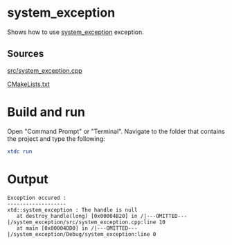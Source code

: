 # system_exception

Shows how to use [system_exception](https://codedocs.xyz/gammasoft71/xtd/classxtd_1_1system__exception.html) exception.

## Sources

[src/system_exception.cpp](src/system_exception.cpp)

[CMakeLists.txt](CMakeLists.txt)

# Build and run

Open "Command Prompt" or "Terminal". Navigate to the folder that contains the project and type the following:

```cmake
xtdc run
```

# Output

```
Exception occured :
-------------------
xtd::system_exception : The handle is null
   at destroy_handle(long) [0x00004B20] in /|---OMITTED---|/system_exception/src/system_exception.cpp:line 10
   at main [0x00004DD0] in /|---OMITTED---|/system_exception/Debug/system_exception:line 0
```
